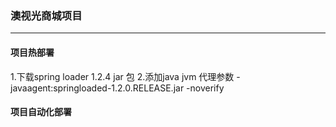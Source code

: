 ### 澳视光商城项目
***
#### 项目热部署
1.下载spring loader 1.2.4 jar 包
2.添加java jvm 代理参数  -javaagent:springloaded-1.2.0.RELEASE.jar -noverify

#### 项目自动化部署
